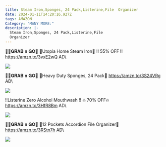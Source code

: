 ```yaml
---
title: Steam Iron,Sponges, 24 Pack,Listerine,File  Organizer
date: 2024-01-11T14:20:16.927Z
tags: AMAZON
Category: "MANY MORE:"
description: |-
  Steam Iron,Sponges, 24 Pack,Listerine,File 
  Organizer
---
```

🏃‍♀️𝐆𝐑𝐀𝐁 𝐧 𝐆𝐎🏃
🌟Utopia Home Steam Iron🌟
‼️ 55% OFF ‼️\
https://amzn.to/3vxE2wQ
AD\
<!--StartFragment-->

![](https://m.media-amazon.com/images/I/71dxvVWl-1L._AC_SL1500_.jpg)

<!--EndFragment-->


🏃‍♀️𝐆𝐑𝐀𝐁 𝐧 𝐆𝐎🏃
 🧽Heavy Duty Sponges, 24 Pack🧽
https://amzn.to/3S24VRg
AD\
<!--StartFragment-->

![](https://m.media-amazon.com/images/I/91dmYCAVe5L._AC_SL1500_.jpg)

<!--EndFragment-->


‼️Listerine Zero Alcohol Mouthwash ‼️
🔥 70% OFF🔥
https://amzn.to/3HfR8Bm
AD\
<!--StartFragment-->

![](https://m.media-amazon.com/images/I/81guiwymc-L._AC_SL1500_.jpg)

<!--EndFragment-->


🏃‍♀️𝐆𝐑𝐀𝐁 𝐧 𝐆𝐎🏃
📂12 Pockets Accordion File 
Organizer📂
https://amzn.to/3RStn7h
AD\
<!--StartFragment-->

![](https://m.media-amazon.com/images/I/81WfLLtVEfL._AC_SL1500_.jpg)

<!--EndFragment-->